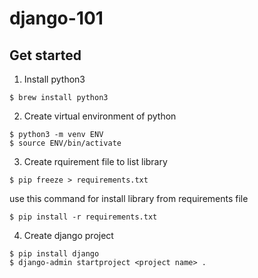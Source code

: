 # django-101

## Get started
1. Install python3
```
$ brew install python3
```
2. Create virtual environment of python
```
$ python3 -m venv ENV
$ source ENV/bin/activate
```
3. Create rquirement file to list library
```
$ pip freeze > requirements.txt
```
use this command for install library from requirements file
```
$ pip install -r requirements.txt
```
4. Create django project
```
$ pip install django
$ django-admin startproject <project name> .
```

